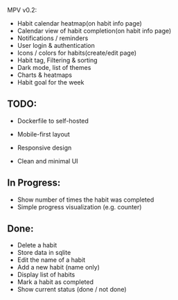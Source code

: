 MPV v0.2:

- Habit calendar heatmap(on habit info page)
- Calendar view of habit completion(on habit info page)
- Notifications / reminders
- User login & authentication
- Icons / colors for habits(create/edit page)
- Habit tag, Filtering & sorting
- Dark mode, list of themes
- Charts & heatmaps
- Habit goal for the week

## TODO:

- Dockerfile to self-hosted
- Mobile-first layout

- Responsive design

- Clean and minimal UI

## In Progress:

- Show number of times the habit was completed
- Simple progress visualization (e.g. counter)

## Done:

- Delete a habit
- Store data in sqlite
- Edit the name of a habit
- Add a new habit (name only)
- Display list of habits
- Mark a habit as completed
- Show current status (done / not done)
